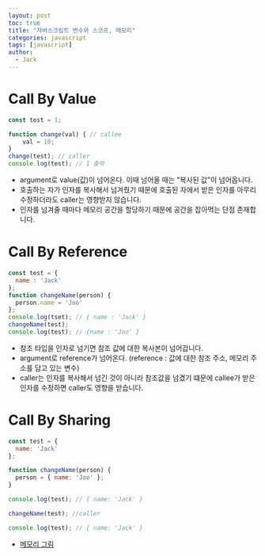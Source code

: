 ```yaml
---
layout: post
toc: true
title: "자바스크립트 변수와 스코프, 메모리"
categories: javascript
tags: [javascript]
author:
  - Jack
---
```



# Call By Value

```javascript
const test = 1;

function change(val) { // callee
    val = 10;
}
change(test); // caller
console.log(test); // 1 출력
```
* argument로 value(값)이 넘어온다. 이때 넘어올 때는 "복사된 값"이 넘어옵니다.
* 호출하는 자가 인자를 복사해서 넘겨줬기 때문에 호출된 자에서 받은 인자를 아무리 수정하더라도 caller는 영향받지 않습니다.
* 인자를 넘겨줄 때마다 메모리 공간을 할당하기 때문에 공간을 잡아먹는 단점 존재합니다.



# Call By Reference

```javascript
const test = {
  name : 'Jack'
};
function changeName(person) {
  person.name = 'Joo'
};
console.log(tset); // { name : 'Jack' }
changeName(test);
console.log(test); // {name : 'Joo' }
```

* 참조 타입을 인자로 넘기면 참조 값에 대한 복사본이 넘어갑니다.
* argument로 reference가 넘어온다. (reference : 값에 대한 참조 주소, 메모리 주소를 담고 있는 변수)
* caller는 인자를 복사해서 넘긴 것이 아니라 참조값을 넘겼기 떄문에 callee가 받은 인자를 수정하면 caller도 영향을 받습니다.


# Call By Sharing

```javascript
const test = {
  name: 'Jack'
};

function changeName(person) {
  person = { name: 'Joo' };
}

console.log(test); // { name: 'Jack' }

changeName(test); //caller

console.log(test); // { name: 'Jack' }
```

* [메모리 그림](https://velog.io/@jimmyjoo/%EC%9E%90%EB%B0%94%EC%8A%A4%ED%81%AC%EB%A6%BD%ED%8A%B8-%ED%8F%89%EA%B0%80%EC%A0%84%EB%9E%B5-Call-By-Value-vs-Call-By-Reference-vs-Call-By-Sharing)
